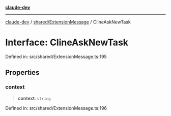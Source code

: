 [**claude-dev**](../../../README.md)

***

[claude-dev](../../../README.md) / [shared/ExtensionMessage](../README.md) / ClineAskNewTask

# Interface: ClineAskNewTask

Defined in: src/shared/ExtensionMessage.ts:195

## Properties

### context

> **context**: `string`

Defined in: src/shared/ExtensionMessage.ts:196
